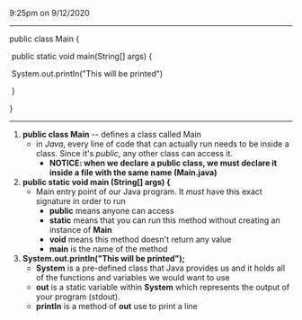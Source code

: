 9:25pm on 9/12/2020

---

public class Main {

​	public static void main(String[] args) {

​		System.out.printIn("This will be printed")

​	}

}



----

1. **public class Main** -- defines a class called Main
   - in *Java*, every line of code that can actually run needs to be inside a class. Since it's *public*, any other class can access it.
     - **NOTICE: when we declare a public class, we must declare it inside a file with the same name (Main.java)**
2. **public static void main (String[] args) {** 
   - Main entry point of our Java program. It *must* have this exact signature in order to run
     - **public** means anyone can access
     - **static** means that you can run this method without creating an instance of **Main**
     - **void** means this method doesn't return any value
     - **main** is the name of the method
3. **System.out.printIn("This will be printed");** 
   - **System** is a pre-defined class that Java provides us and it holds all of the functions and variables we would want to use
   - **out** is a static variable within **System** which represents the output of your program (stdout).
   - **printIn** is a method of **out** use to print a line